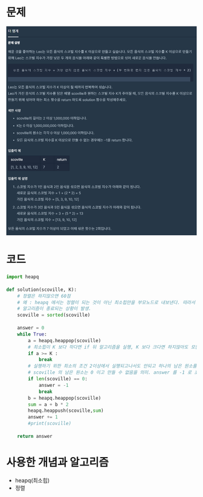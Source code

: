 # 문제

![image](https://github.com/chldydgh4687/00Self-Algorithm/blob/master/programmersOJ/Problem_img/L2_%EB%8D%94%EB%A7%B5%EA%B2%8C.PNG)

# 코드
```python
import heapq

def solution(scoville, K):
    # 정렬은 하지않으면 60점
    # 왜 : heapq 에서는 정렬이 되는 것이 아닌 최소힙만을 부모노드로 내보낸다. 따라서 중간에서 작은 원소가 남았는데 
    # 알고리즘이 종료되는 상황이 발생.
    scoville = sorted(scoville)

    answer = 0
    while True:
        a = heapq.heappop(scoville) 
        # 최소힙이 K 보다 작다면 if 뒤 알고리즘을 실행, K 보다 크다면 하지않아도 모든 원소가 K 조건을 충족하고있음
        if a >= K :
            break
        # 실행하기 위한 최소의 조건 2이상에서 실행되고나서도 안되고 하나의 남은 원소를 뺏을때
        # scoville 의 남은 원소는 0 이고 만들 수 없음을 의미. answer 를 -1 로 초기화.
        if len(scoville) == 0:
            answer = -1
            break
        b = heapq.heappop(scoville)
        sum = a + b * 2
        heapq.heappush(scoville,sum)
        answer += 1 
        #print(scoville)

    return answer
```

# 사용한 개념과 알고리즘
- heapq(최소힙)
- 정렬
